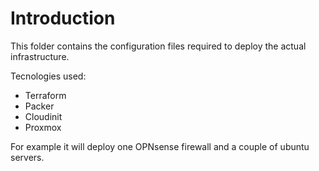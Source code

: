 # Introduction

This folder contains the configuration files required to deploy the actual infrastructure.

Tecnologies used:
- Terraform
- Packer
- Cloudinit
- Proxmox

For example it will deploy one OPNsense firewall and a couple of ubuntu servers.
